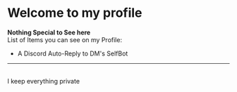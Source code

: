 # Welcome to my profile
**Nothing Special to See here** <br>
List of Items you can see on my Profile:
<ul>
  <li>A Discord Auto-Reply to DM's SelfBot</li>
  </ul>
 <hr>
 <br>
I keep everything private
